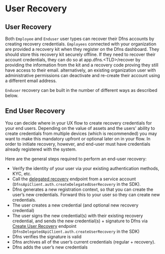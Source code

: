 # User Recovery

## User Recovery

Both `Employee` and `Enduser` user types can recover their Dfns accounts by creating recovery credentials.  `Employees` connected with your organization are provided a recovery kit when they register on the Dfns dashboard.  They should store this recovery kit securely offline.  If they need to recover their account credentials, they can do so at app.dfns.\<TLD>/recover by providing the information from the kit and a recovery code proving they still have access to their email.  alternatively, an existing organization user with administrative permissions can deactivate and re-create their account using a different email address.&#x20;

`Enduser` recovery can be built in the number of different ways as described below.&#x20;

## End User Recovery

You can decide where in your UX flow to create recovery credentials for your end users.  Depending on the value of assets and the users' ability to create credentials from multiple devices (which is recommended) you may want to make this mandatory upfront or optional later on in your flow.  In order to initiate recovery, however, and end-user must have credentials already registered with the system.

Here are the general steps required to perform an end-user recovery:&#x20;

* Verify the identity of your user via your existing authentication methods, KYC, etc.&#x20;
* Call the [delegated recovery](delegatedrecovery.md) endpoint from a service account (`DfnsApiClient.auth.createDelegatedUserRecovery` in the SDK).&#x20;
* Dfns generates a new registration context, so that you can create the user’s new credentials.  Forward this to your user so they can create new credentials.&#x20;
* The user creates a new credential (and optional new recovery credential)&#x20;
* The user signs the new credential(s) with their existing recovery credential, and sends the new credential(s) + signature to Dfns via [Create User Recovery](createUserRecoveryChallenge.md) endpoint (`DfnsDelegatedApiClient.auth.createUserRecovery` in the SDK)
* Dfns verifies the signature is valid&#x20;
* Dfns archives all of the user’s current credentials (regular + recovery).&#x20;
* Dfns adds the user’s new credentials
